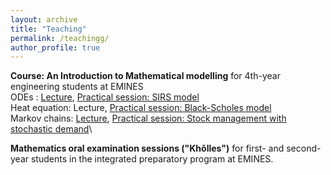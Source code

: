 ```yaml
---
layout: archive
title: "Teaching"
permalink: /teachingg/
author_profile: true
---
```



**Course: An Introduction to Mathematical modelling** for 4th-year engineering students at EMINES\
ODEs : [Lecture](https://ahlamouardi.github.io/AOUARDI/files/files/edo_imm.pdf), [Practical session: SIRS model](https://ahlamouardi.github.io/AOUARDI/files/files/SIRS.pdf)\
Heat equation: Lecture, [Practical session: Black-Scholes model](https://ahlamouardi.github.io/AOUARDI/files/files/bsmodel.pdf)\
Markov chains: [Lecture](https://ahlamouardi.github.io/AOUARDI/files/files/CdM.pdf), [Practical session: Stock management with stochastic demand](https://ahlamouardi.github.io/AOUARDI/files/files/stock.pdf)\

**Mathematics oral examination sessions ("Khôlles")** for first- and second-year students in the integrated preparatory program at EMINES.

